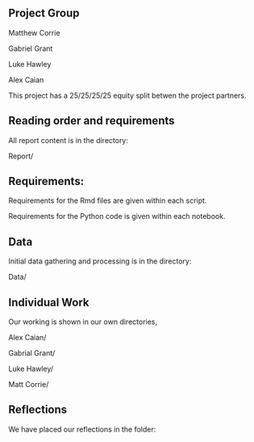 ## Project Group

Matthew Corrie

Gabriel Grant

Luke Hawley

Alex Caian

This project has a 25/25/25/25 equity split betwen the project partners.

## Reading order and requirements

All report content is in the directory:

Report/

## Requirements:

Requirements for the Rmd files are given within each script.

Requirements for the Python code is given within each notebook.

## Data

Initial data gathering and processing is in the directory:

Data/

## Individual Work

Our working is shown in our own directories,

Alex Caian/

Gabrial Grant/

Luke Hawley/

Matt Corrie/

## Reflections

We have placed our reflections in the folder:
